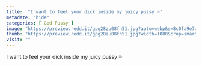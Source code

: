 ```yaml
---
title:  "I want to feel your dick inside my juicy pussy 💦"
metadate: "hide"
categories: [ God Pussy ]
image: "https://preview.redd.it/gpg28zu08fh51.jpg?auto=webp&s=8c0fa9e7d5a07dd0d48339a80df0041560e0d2ba"
thumb: "https://preview.redd.it/gpg28zu08fh51.jpg?width=1080&crop=smart&auto=webp&s=bddd341a1a1e818f6d90fece233a6502f174d1a5"
visit: ""
---
```

I want to feel your dick inside my juicy pussy 💦
